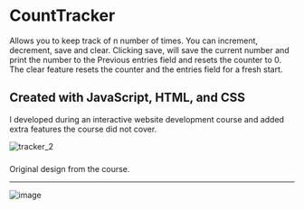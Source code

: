 # CountTracker
Allows you to keep track of n number of times. You can increment, decrement, save and clear. Clicking save, will save the current number and print the number to the Previous entries field and resets the counter to 0. The clear feature resets the counter and the entries field for a fresh start.
### 
Created with JavaScript, HTML, and CSS
----
I developed during an interactive website development course and added extra features the course did not cover.

![tracker_2](https://user-images.githubusercontent.com/18030411/215838904-9e270a79-b740-439e-ab3b-6b4c4f2c2621.PNG)

###
Original design from the course.

---
![image](https://user-images.githubusercontent.com/18030411/215841471-c863e0f8-3010-473b-bbc9-96327d218fb5.png)

